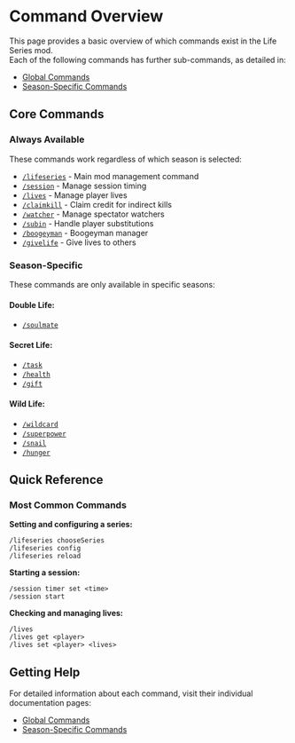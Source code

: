 # Command Overview

This page provides a basic overview of which commands exist in the Life Series mod.<br>
Each of the following commands has further sub-commands, as detailed in:
- [Global Commands](/commands/global)
- [Season-Specific Commands](/commands/season-specific)

## Core Commands

### Always Available
These commands work regardless of which season is selected:

- [`/lifeseries`](/commands/detailed/lifeseries) - Main mod management command
- [`/session`](/commands/detailed/session) - Manage session timing
- [`/lives`](/commands/detailed/lives) - Manage player lives
- [`/claimkill`](/commands/detailed/claimkill) - Claim credit for indirect kills
- [`/watcher`](/commands/detailed/watcher) - Manage spectator watchers
- [`/subin`](/commands/detailed/subin) - Handle player substitutions
- [`/boogeyman`](/commands/detailed/boogeyman) - Boogeyman manager
- [`/givelife`](/commands/detailed/givelife) - Give lives to others

### Season-Specific
These commands are only available in specific seasons:

#### Double Life:
- [`/soulmate`](/commands/detailed/soulmate)
#### Secret Life:
- [`/task`](/commands/detailed/task)
- [`/health`](/commands/detailed/health)
- [`/gift`](/commands/detailed/gift)
#### Wild Life:
- [`/wildcard`](/commands/detailed/wildcard)
- [`/superpower`](/commands/detailed/superpower)
- [`/snail`](/commands/detailed/snail)
- [`/hunger`](/commands/detailed/hunger)

## Quick Reference

### Most Common Commands

**Setting and configuring a series:**
```
/lifeseries chooseSeries
/lifeseries config
/lifeseries reload
```

**Starting a session:**
```
/session timer set <time>
/session start
```

**Checking and managing lives:**
```
/lives
/lives get <player>
/lives set <player> <lives>
```

## Getting Help

For detailed information about each command, visit their individual documentation pages:

- [Global Commands](/commands/global)
- [Season-Specific Commands](/commands/season-specific)
